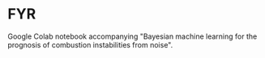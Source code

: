 # FYR
Google Colab notebook accompanying "Bayesian machine learning for the prognosis of combustion instabilities from noise".

